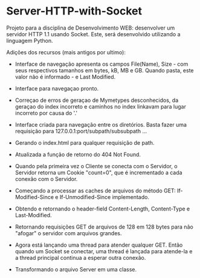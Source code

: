 # Server-HTTP-with-Socket

Projeto para a disciplina de Desenvolvimento WEB: desenvolver um servidor HTTP 1.1 usando Socket. Este, será desenvolvido utilizando a linguagem Python.

Adições dos recursos (mais antigos por ultimo):

- Interface de navegação apresenta os campos File(Name), Size - com seus respectivos tamanhos em bytes, kB, MB e GB. Quando pasta, este valor não é informado - e Last Modified.

- Interface para navegaçao pronto.

- Correçao de erros de geraçao de Mymetypes desconhecidos, da geraçao do index incorreto e caminhos no index linkavam para lugar incorreto por causa do '.'

- Interface criada para navegação entre os diretórios. Basta fazer uma requisição para 127.0.0.1:port/subpath/subsubpath ...

- Gerando o index.html para qualquer requisição de path.

- Atualizada a função de retorno do 404 Not Found.

- Quando pela primeira vez o Cliente se conecta com o Servidor, o Servidor retorna um Cookie "count=0", que é incrementado a cada conexão com o Servidor.

- Começando a processar as caches de arquivos do método GET: If-Modified-Since e If-Unmodified-Since implementado.

- Obtendo e retornando o header-field Content-Length, Content-Type e Last-Modified.

- Retornando requisições GET de arquivos de 128 em 128 bytes para não "afogar" o servidor com arquivos grandes.

- Agora está lançando uma thread para atender qualquer GET. Então quando um Socket se conectar, uma thread é lançada para atende-la e a thread principal continua a esperar outra conexão.

- Transformando o arquivo Server em uma classe.
